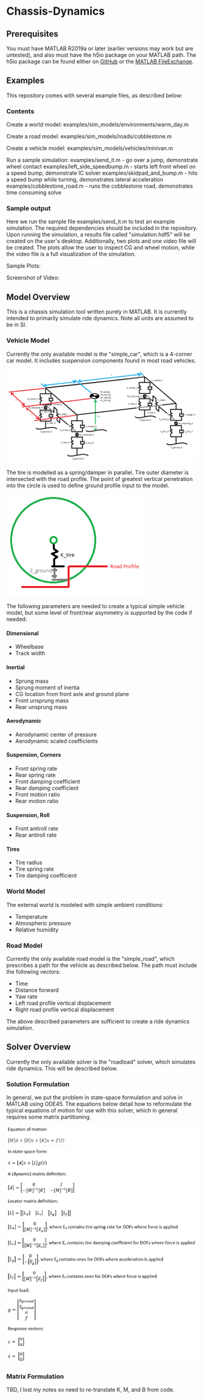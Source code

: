# Chassis-Dynamics

## Prerequisites
You must have MATLAB R2019a or later (earlier versions may work but are untested), and also must have the h5io package on your MATLAB path. The h5io package can be found either on [GitHub](https://github.com/jscans12/h5io) or the [MATLAB FileExchange](https://www.mathworks.com/matlabcentral/fileexchange/126235-h5io).

## Examples
This repository comes with several example files, as described below:

### Contents

Create a world model:
examples/sim_models/environments/warm_day.m

Create a road model:
examples/sim_models/roads/cobblestone.m

Create a vehicle model:
examples/sim_models/vehicles/minivan.m

Run a sample simulation:
examples/send_it.m - go over a jump, demonstrate wheel contact
examples/left_side_speedbump.m - starts left front wheel on a speed bump, demonstrate IC solver
examples/skidpad_and_bump.m - hits a speed bump while turning, demonstrates lateral acceleration
examples/cobblestone_road.m - runs the cobblestone road, demonstrates time consuming solve

### Sample output

Here we run the sample file examples/send_it.m to test an example simulation. The required dependencies should be included in the repository. Upon running the simulation, a results file called "simulation.hdf5" will be created on the user's desktop. Additionally, two plots and one video file will be created. The plots allow the user to inspect CG and wheel motion, while the video file is a full visualization of the simulation.

Sample Plots:



Screenshot of Video:



## Model Overview
This is a chassis simulation tool written purely in MATLAB. It is currently intended to primarily simulate ride dynamics. Note all units are assumed to be in SI.

### Vehicle Model
Currently the only available model is the "simple_car", which is a 4-corner car model. It includes suspension components found in most road vehicles.

![Chassis Model](https://github.com/jscans12/chassis-dynamics/blob/main/docs/diagram.png)

The tire is modelled as a spring/damper in parallel. Tire outer diameter is intersected with the road profile. The point of greatest vertical penetration into the circle is used to define ground profile input to the model.

![Tire Model](https://github.com/jscans12/chassis-dynamics/blob/main/docs/tire_model.png)

The following parameters are needed to create a typical simple vehicle model, but some level of front/rear asymmetry is supported by the code if needed:

#### Dimensional
- Wheelbase
- Track width

#### Inertial
- Sprung mass
- Sprung moment of inertia
- CG location from front axle and ground plane
- Front unsprung mass
- Rear unsprung mass

#### Aerodynamic
- Aerodynamic center of pressure
- Aerodynamic scaled coefficients

#### Suspension, Corners
- Front spring rate
- Rear spring rate
- Front damping coefficient
- Rear damping coefficient
- Front motion ratio
- Rear motion ratio

#### Suspension, Roll
- Front antiroll rate
- Rear antiroll rate

#### Tires
- Tire radius
- Tire spring rate
- Tire damping coefficient

### World Model
The external world is modeled with simple ambient conditions:

- Temperature
- Atmospheric pressure
- Relative humidity

### Road Model
Currently the only available road model is the "simple_road", which prescribes a path for the vehicle as described below. The path must include the following vectors:

- Time
- Distance forward
- Yaw rate
- Left road profile vertical displacement
- Right road profile vertical displacement

The above described parameters are sufficient to create a ride dynamics simulation.

## Solver Overview
Currently the only available solver is the "roadload" solver, which simulates ride dynamics. This will be described below.

### Solution Formulation
In general, we put the problem in state-space formulation and solve in MATLAB using ODE45. The equations below detail how to reformulate the typical equations of motion for use with this solver, which in general requires some matrix partitioning.

![EOM](https://github.com/jscans12/chassis-dynamics/blob/main/docs/eom.png)

### Matrix Formulation
TBD, I lost my notes so need to re-translate K, M, and B from code.
